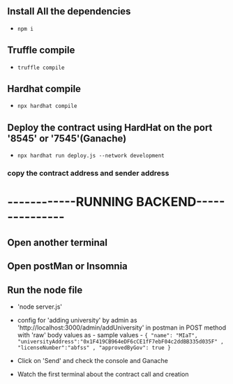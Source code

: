 ## Install All the dependencies
- `npm i`

## Truffle compile
- `truffle compile`

## Hardhat compile
- `npx hardhat compile`

## Deploy the contract using HardHat on the port '8545' or '7545'(Ganache)
- `npx hardhat run deploy.js --network development`

### copy the contract address and sender address

# ------------RUNNING BACKEND---------------

## Open another terminal

## Open postMan or Insomnia

## Run the node file
- 'node server.js'

- config for 'adding university' by admin as 'http://localhost:3000/admin/addUniversity' in postman in POST method with 'raw' body values as -
    sample values -
   `{
    "name": "MIaT", 
    "universityAddress":"0x1F419CB964eDF6cCE1fF7ebF04c2ddBB335d035F" , 
    "licenseNumber":"abfss" ,
    "approvedByGov": true
}`
- Click on 'Send' and check the console and Ganache
- Watch the first terminal about the contract call and creation
